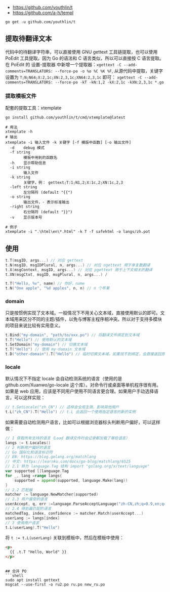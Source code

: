 - https://github.com/youthlin/t
- https://github.com/a-h/templ
```shell
go get -u github.com/youthlin/t
```

## 提取待翻译文本
代码中的待翻译字符串，可以直接使用 GNU gettext 工具链提取，也可以使用 PoEdit 工具提取。因为 Go 的语法和 C 语言类似，所以可以直接按 C 语言提取。 
在 PoEdit 的 设置-提取器 中新增一个提取器：`xgettext -C --add-comments=TRANSLATORS: --force-po -o %o %C %K %F`, 从源代码中提取，关键字设置为 `T;N;N64;X:2,1c;XN:2,3,1c;XN64:2,3,1c` 即可： 
`‪xgettext -C --add-comments=TRANSLATORS: --force-po ‪-kT -kN:1,2 -kX:2,1c -kXN:2,3,1c *.go`

### 提取模板文件
配套的提取工具：xtemplate

```shell
go install github.com/youthlin/t/cmd/xtemplate@latest
​
# 用法
xtemplate -h
# 输出
xtemplate -i 输入文件 -k 关键字 [-f 模版中函数] [-o 输出文件]
  -d    debug 模式
  -f string
        模板中用到的函数名
  -h    显示帮助信息
  -i string
        输入文件
  -k string
        关键字，例： gettext;T:1;N1,2;X:1c,2;XN:1c,2,3
  -left string
        左分隔符 (default "{{")
  -o string
        输出文件，- 表示标准输出
  -right string
        右分隔符 (default "}}")
  -v    显示版本号

# 例子
xtemplate -i ".\html\en\*.html" -k T -f safehtml -o langs/zh.pot
```

## 使用

```go
t.T(msgID, args...) // 对应 gettext
t.N(msgID, msgIDPlural, n, args...) // 对应 ngettext 用于单复数翻译
t.X(msgContext, msgID, args...) // 对应 pgettext 用于上下文相关的翻译
t.XN(msgCtxt, msgID, msgPlural, n, args...) /
```
```go
t.T("Hello, %v", name) // 你好，name
t.N("One apple", "%d apples", n, n) // n 个苹果
```
### domain
只是按惯例实现了文本域。一般情况下不用关心文本域，直接使用默认的即可。文本域用来区分不同的主题/插件，以免与博客主程序相冲突。所以对于支持多模块的项目来说比较有实用意义。
```go
t.Bind("my-domain", "path/to/xxx.po") // 将翻译文件绑定到文本域
t.T("Hello") // 使用默认的文本域
t.SetDomain("my-domain") // 切换文本域
t.T("Hello") // 使用 my-domain 文本域
t.D("other-domain").T("Hello") // 临时切换文本域，如果找不到绑定，会直接返回原文
```

### locale
默认情况下不指定 locale 会自动检测系统的语言（使用的是 github.com/Xuanwo/go-locale 这个库）。对命令行或桌面等单机程序很有用。如果是 web 应用，应该是不同用户使用不同语言更合理。如果用户手动选择语言，可以这样实现：
```go
// t.SetLocale("zh_CN") // 这样会全局生效，影响其他用户
t.L("zh_CN").T("Hello") // t.L 会返回一个使用指定语言的新的实例
```
如果需要自动检测用户语言，比如可以根据浏览器标头判断用户偏好，可以这样做：
```go
// 1 获取所有支持的语言（Load 翻译文件时会记录都加载了哪些语言）
langs := t.Locales()
// 2 判断用户偏好的语言
// Go 国际化和语言标识符
// EN: https://blog.golang.org/matchlang
// 中文: https://learnku.com/docs/go-blog/matchlang/6525
// 2.1 转为 language.Tag 结构 import "golang.org/x/text/language"
var supported []language.Tag
for _, lang =range langs{
    supported = append(supported, language.Make(lang))
}
// 2.2 匹配器
matcher := language.NewMatcher(supported)
// 2.3 用户接受的语言
userAccept, q, err :=language.ParseAcceptLanguage("zh-CN,zh;q=0.9,en;q=0.8,en-GB;q=0.7,en-US;q=0.6")
// 2.4 得到最匹配的语言
matchedTag, index, confidence := matcher.Match(userAccept...)
userLang := langs[index]
// 3 使用用户语言
t.L(userLang).T("Hello")
```
将 `t := t.L(userLang)` 关联到模板中，然后在模板中使用：
```html
<p>
  {{ .t.T "Hello, World" }}
</p>
```
```

## 合并 PO
```shell
sudo apt install gettext
msgcat --use-first -o ru2.po ru.po new_ru.po
```
